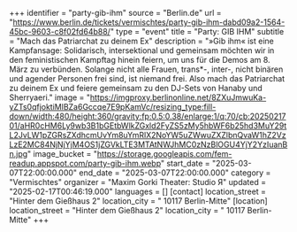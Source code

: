 +++
identifier = "party-gib-ihm"
source = "Berlin.de"
url = "https://www.berlin.de/tickets/vermischtes/party-gib-ihm-dabd09a2-1564-45bc-9603-c8f02fd64b88/"
type = "event"
title = "Party: GIB IHM"
subtitle = "Mach das Patriarchat zu deinem Ex"
description = "»Gib ihm« ist eine Kampfansage: Solidarisch, intersektional und gemeinsam möchten wir in den feministischen Kampftag hinein feiern, um uns für die Demos am 8. März zu verbünden. Solange nicht alle Frauen, trans*-, inter-, nicht binären und agender Personen frei sind, ist niemand frei. Also mach das Patriarchat zu deinem Ex und feiere gemeinsam zu den DJ-Sets von Hanaby und Sherryaeri."
image = "https://imgproxy.berlinonline.net/8ZXuJmwuKa-yZTs0qfjoktiMlBZa6Gccqe7E9pKamVc/resizing_type:fill-down/width:480/height:360/gravity:fp:0.5:0.38/enlarge:1/q:70/cb:2025021701/aHR0cHM6Ly9wb3B1bGEtbWlkZGxld2FyZS5zMy5hbWF6b25hd3MuY29tL2JvLW1pZGRsZXdhcmUvYm8uYmRlX2NoYW5uZWwuZXZlbnQvaW1hZ2VzLzE2MC84NjNjYjM4OS1jZGVkLTE3MTAtNWJhMC0zNzBlOGU4YjY2YzIuanBn.jpg"
image_bucket = "https://storage.googleapis.com/fem-readup.appspot.com/party-gib-ihm.webp"
start_date = "2025-03-07T22:00:00.000"
end_date = "2025-03-07T22:00:00.000"
category = "Vermischtes"
organizer = "Maxim Gorki Theater: Studio Я"
updated = "2025-02-17T00:46:19.000"
languages = []
[contact]
location_street = "Hinter dem Gießhaus 2"
location_city = " 10117 Berlin-Mitte"
[location]
location_street = "Hinter dem Gießhaus 2"
location_city = " 10117 Berlin-Mitte"
+++